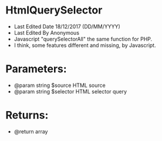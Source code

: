  # HtmlQuerySelector
 * Last Edited Date 18/12/2017 (DD/MM/YYYY)
 * Last Edited By Anonymous
 * Javascript "querySelectorAll" the same function for PHP.
 * I think, some features different and missing, by Javascript.

 # Parameters:
 * @param string $source 	HTML source
 * @param string $selector 	HTML selector query

 # Returns:
 * @return array
